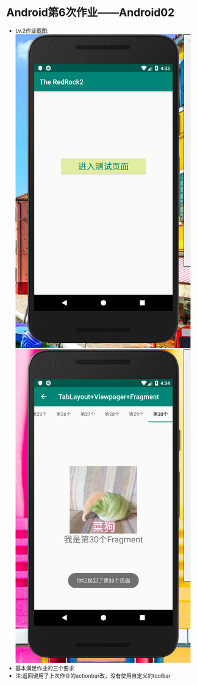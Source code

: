 # Android第6次作业——Android02
+ Lv.2作业截图:  
![Image text](https://github.com/ccsccd/Android02/blob/master/img-readme/01.png)
![Image text](https://github.com/ccsccd/Android02/blob/master/img-readme/02.png)  
+ 基本满足作业的三个要求
+ 注:返回键用了上次作业的actionbar改，没有使用自定义的toolbar
